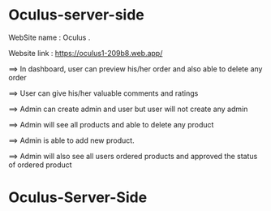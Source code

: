 # Oculus-server-side

WebSite name : Oculus .


Website link : https://oculus1-209b8.web.app/

==> In dashboard, user  can  preview his/her order and  also  able to delete any order

==> User can give his/her valuable comments and ratings

==> Admin can create admin  and user but user  will not create any admin

==> Admin will see all products and able to delete any  product

==> Admin is able to add new product. 

==> Admin will also see all users  ordered products and approved the status of ordered product



# Oculus-Server-Side
